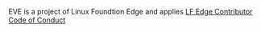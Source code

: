 EVE is a project of Linux Foundtion Edge and applies [LF Edge Contributor Code of Conduct](https://www.lfedge.org/governance/code-of-conduct/)
